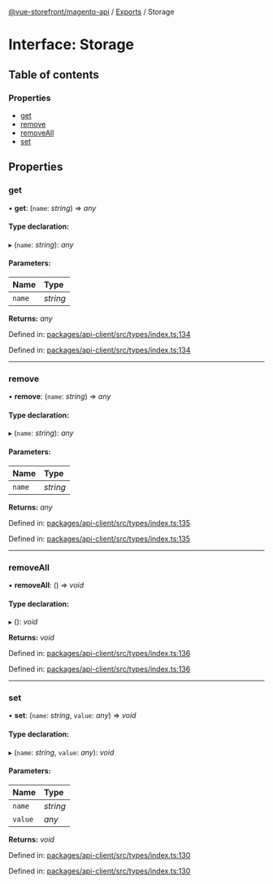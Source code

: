 [@vue-storefront/magento-api](../README.md) / [Exports](../modules.md) / Storage

# Interface: Storage

## Table of contents

### Properties

- [get](storage.md#get)
- [remove](storage.md#remove)
- [removeAll](storage.md#removeall)
- [set](storage.md#set)

## Properties

### get

• **get**: (`name`: *string*) => *any*

#### Type declaration:

▸ (`name`: *string*): *any*

#### Parameters:

Name | Type |
:------ | :------ |
`name` | *string* |

**Returns:** *any*

Defined in: [packages/api-client/src/types/index.ts:134](https://github.com/vuestorefront/magento2/blob/92b9847/packages/api-client/src/types/index.ts#L134)

Defined in: [packages/api-client/src/types/index.ts:134](https://github.com/vuestorefront/magento2/blob/92b9847/packages/api-client/src/types/index.ts#L134)

___

### remove

• **remove**: (`name`: *string*) => *any*

#### Type declaration:

▸ (`name`: *string*): *any*

#### Parameters:

Name | Type |
:------ | :------ |
`name` | *string* |

**Returns:** *any*

Defined in: [packages/api-client/src/types/index.ts:135](https://github.com/vuestorefront/magento2/blob/92b9847/packages/api-client/src/types/index.ts#L135)

Defined in: [packages/api-client/src/types/index.ts:135](https://github.com/vuestorefront/magento2/blob/92b9847/packages/api-client/src/types/index.ts#L135)

___

### removeAll

• **removeAll**: () => *void*

#### Type declaration:

▸ (): *void*

**Returns:** *void*

Defined in: [packages/api-client/src/types/index.ts:136](https://github.com/vuestorefront/magento2/blob/92b9847/packages/api-client/src/types/index.ts#L136)

Defined in: [packages/api-client/src/types/index.ts:136](https://github.com/vuestorefront/magento2/blob/92b9847/packages/api-client/src/types/index.ts#L136)

___

### set

• **set**: (`name`: *string*, `value`: *any*) => *void*

#### Type declaration:

▸ (`name`: *string*, `value`: *any*): *void*

#### Parameters:

Name | Type |
:------ | :------ |
`name` | *string* |
`value` | *any* |

**Returns:** *void*

Defined in: [packages/api-client/src/types/index.ts:130](https://github.com/vuestorefront/magento2/blob/92b9847/packages/api-client/src/types/index.ts#L130)

Defined in: [packages/api-client/src/types/index.ts:130](https://github.com/vuestorefront/magento2/blob/92b9847/packages/api-client/src/types/index.ts#L130)
